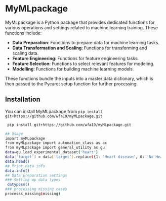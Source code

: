# MyMLpackage

MyMLpackage is a Python package that provides dedicated functions for various operations and settings related to machine learning training. These functions include:

- **Data Preparation**: Functions to prepare data for machine learning tasks.
- **Data Transformation and Scaling**: Functions for transforming and scaling data.
- **Feature Engineering**: Functions for feature engineering tasks.
- **Feature Selection**: Functions to select relevant features for modeling.
- **Modelling**: Functions for building machine learning models.

These functions bundle the inputs into a master data dictionary, which is then passed to the Pycaret setup function for further processing.

## Installation

You can install MyMLpackage from `pip install git+https://github.com/wfa19/myMLpackage.git`

```bash
 pip install git+https://github.com/wfa19/myMLpackage.git

## Usage
import myMLpackage                                               
from myMLpackage import automation_class as ac
from myMLpackage import general_utility as gu
data=gu.load_experimental_dataset('heart')
data['target'] = data['target'].replace({1: 'Heart disease', 0: 'No Heart disease'})
data.head()
## Print data info
data.info()
## Data preparation settings 
### Setting up data types 
 datypess()
### processing missing cases
processs_missing(missing)

